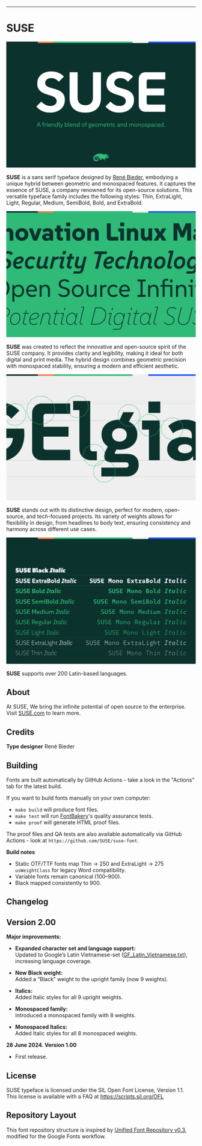 ----

# SUSE
![Sample Image](documentation/Google-Fonts-SUSE-Specimen-01.svg)

**SUSE** is a sans serif typeface designed by [René Bieder](https://www.renebieder.com/), embodying a unique hybrid between geometric and monospaced features. It captures the essence of SUSE, a company renowned for its open-source solutions. This versatile typeface family includes the following styles: Thin, ExtraLight, Light, Regular, Medium, SemiBold, Bold, and ExtraBold.

![Sample Image](documentation/Google-Fonts-SUSE-Specimen-03.svg)

**SUSE** was created to reflect the innovative and open-source spirit of the SUSE company. It provides clarity and legibility, making it ideal for both digital and print media. The hybrid design combines geometric precision with monospaced stability, ensuring a modern and efficient aesthetic.

![Sample Image](documentation/Google-Fonts-SUSE-Specimen-02.svg)

**SUSE** stands out with its distinctive design, perfect for modern, open-source, and tech-focused projects. Its variety of weights allows for flexibility in design, from headlines to body text, ensuring consistency and harmony across different use cases.

![Sample Image](documentation/Google-Fonts-SUSE-Specimen-04.svg)

**SUSE** supports over 200 Latin-based languages.


## About

At SUSE, We bring the infinite potential of open source to the enterprise. Visit [SUSE.com](http://suse.com) to learn more.

## Credits

**Type designer** René Bieder

## Building

Fonts are built automatically by GitHub Actions - take a look in the "Actions" tab for the latest build.

If you want to build fonts manually on your own computer:

* `make build` will produce font files.
* `make test` will run [FontBakery](https://github.com/googlefonts/fontbakery)'s quality assurance tests.
* `make proof` will generate HTML proof files.

The proof files and QA tests are also available automatically via GitHub Actions - look at `https://github.com/SUSE/suse-font`.

**Build notes**

- Static OTF/TTF fonts map Thin → 250 and ExtraLight → 275 `usWeightClass`
  for legacy Word compatibility.  
- Variable fonts remain canonical (100–900).  
- Black mapped consistently to 900.


## Changelog

## Version 2.00

**Major improvements:**

- **Expanded character set and language support:**  
  Updated to Google’s Latin Vietnamese-set ([GF_Latin_Vietnamese.txt](https://github.com/googlefonts/glyphsets/blob/main/Lib/glyphsets/results/txt/nice-names/GF_Latin_Vietnamese.txt)), increasing language coverage.

- **New Black weight:**  
  Added a “Black” weight to the upright family (now 9 weights).

- **Italics:**  
  Added Italic styles for all 9 upright weights.

- **Monospaced family:**  
  Introduced a monospaced family with 8 weights.

- **Monospaced Italics:**  
  Added Italic styles for all 8 monospaced weights.

**28 June 2024. Version 1.00**

- First release.



## License

SUSE typeface is licensed under the SIL Open Font License, Version 1.1.
This license is available with a FAQ at
https://scripts.sil.org/OFL

## Repository Layout

This font repository structure is inspired by [Unified Font Repository v0.3](https://github.com/unified-font-repository/Unified-Font-Repository), modified for the Google Fonts workflow.
